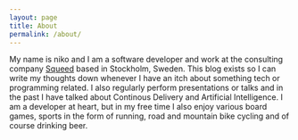 ```yaml
---
layout: page
title: About
permalink: /about/
---
```


My name is niko and I am a software developer and work at the consulting company [Squeed](http://www.squeed.com) based in Stockholm, Sweden. This blog exists so I can write my thoughts down whenever I have an itch about something tech or programming related. I also regularly perform presentations or talks and in the past I have talked about Continous Delivery and Artificial Intelligence. I am a developer at heart, but in my free time I also enjoy various board games, sports in the form of running, road and mountain bike cycling and of course drinking beer.
